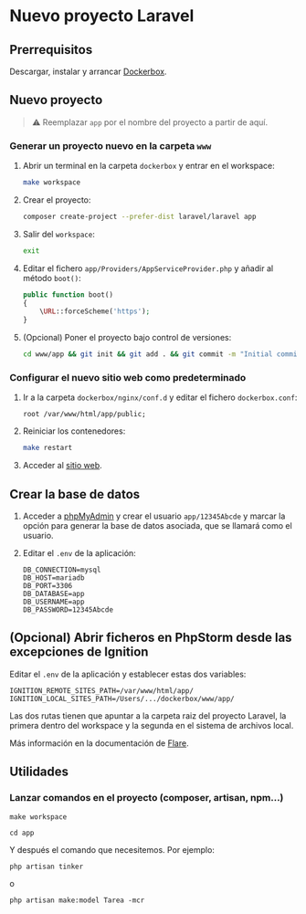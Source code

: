 # Nuevo proyecto Laravel

## Prerrequisitos

Descargar, instalar y arrancar [Dockerbox](https://github.com/egibide/dockerbox).

## Nuevo proyecto

> :warning: Reemplazar `app` por el nombre del proyecto a partir de aquí.

### Generar un proyecto nuevo en la carpeta `www`

1. Abrir un terminal en la carpeta `dockerbox` y entrar en el workspace:

    ```bash
    make workspace
    ```

2. Crear el proyecto:

    ```bash
    composer create-project --prefer-dist laravel/laravel app
    ```

3. Salir del `workspace`:

    ```bash
    exit
    ```

4. Editar el fichero `app/Providers/AppServiceProvider.php` y añadir al método `boot()`:

    ```php
    public function boot()
    {
        \URL::forceScheme('https');
    }    
    ```

5. (Opcional) Poner el proyecto bajo control de versiones:

    ```bash
    cd www/app && git init && git add . && git commit -m "Initial commit" && cd ../..
    ```

### Configurar el nuevo sitio web como predeterminado

1. Ir a la carpeta `dockerbox/nginx/conf.d` y editar el fichero `dockerbox.conf`:

    ```
    root /var/www/html/app/public;
    ```

2. Reiniciar los contenedores:

    ```bash
    make restart
    ```

3. Acceder al [sitio web](https://dockerbox.test).

## Crear la base de datos

1. Acceder a [phpMyAdmin](https://phpmyadmin.dockerbox.test) y crear el usuario `app/12345Abcde` y marcar la opción para generar la base de datos asociada, que se llamará como el usuario.

2. Editar el `.env` de la aplicación:

    ```
    DB_CONNECTION=mysql
    DB_HOST=mariadb
    DB_PORT=3306
    DB_DATABASE=app
    DB_USERNAME=app
    DB_PASSWORD=12345Abcde
    ```

## (Opcional) Abrir ficheros en PhpStorm desde las excepciones de Ignition

Editar el `.env` de la aplicación y establecer estas dos variables:

```
IGNITION_REMOTE_SITES_PATH=/var/www/html/app/
IGNITION_LOCAL_SITES_PATH=/Users/.../dockerbox/www/app/
```
    
Las dos rutas tienen que apuntar a la carpeta raiz del proyecto Laravel, la primera dentro del workspace y la segunda en el sistema de archivos local.

Más información en la documentación de [Flare](https://flareapp.io/docs/ignition-for-laravel/configuration).
    
## Utilidades

### Lanzar comandos en el proyecto (composer, artisan, npm...)

```
make workspace

cd app
```

Y después el comando que necesitemos. Por ejemplo:

```
php artisan tinker
```

o

```
php artisan make:model Tarea -mcr
```
